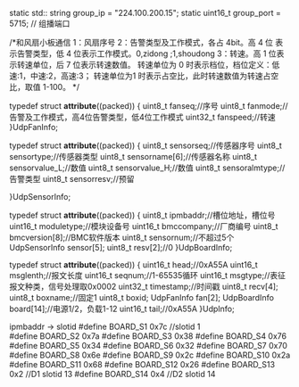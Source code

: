 static std:: string group_ip = "224.100.200.15";
static uint16_t group_port = 5715; // 组播端口

/*和风扇小板通信
1：风扇序号
2：告警类型及工作模式，各占 4bit。高 4 位
表示告警类型，低 4 位表示工作模式。0,zidong ;1,shoudong
3：转速。高 1 位表示转速单位，后 7 位表示转速数值。
转速单位为 0 时表示档位，档位定义：低速:1，中速:2，高速:3；
转速单位为1  时表示占空比，此时转速数值为转速占空比，取值 1-100。
*/

typedef struct __attribute__((packed))
{
  uint8_t fanseq;//序号
  uint8_t fanmode;//告警及工作模式，高4位告警类型，低4位工作模式
  uint32_t fanspeed;//转速
}UdpFanInfo;

typedef struct __attribute__((packed))
{
  uint8_t sensorseq;//传感器序号
  uint8_t sensortype;//传感器类型
  uint8_t sensorname[6];//传感器名称
  uint8_t sensorvalue_L;//数值
  uint8_t sensorvalue_H;//数值
  uint8_t sensoralmtype;//告警类型
  uint8_t sensorresv;//预留

}UdpSensorInfo;


typedef struct __attribute__((packed))
{
uint8_t ipmbaddr;//槽位地址，槽位号
uint16_t moduletype;//模块设备号
uint16_t bmccompany;//厂商编号
uint8_t bmcversion[8];//BMC软件版本
uint8_t sensornum;//不超过5个
UdpSensorInfo sensor[5];
uint8_t resv[2];//0
}UdpBoardInfo;


typedef struct __attribute__((packed))
{
uint16_t head;//0xA55A
uint16_t msglenth;//报文长度
uint16_t seqnum;//1-65535循环
uint16_t msgtype;//表征报文种类，信号处理取0x0002
uint32_t timestamp;//时间戳
uint8_t recv[4];
uint8_t boxname;//固定1
uint8_t boxid;
UdpFanInfo fan[2];
UdpBoardInfo board[14];//电源1/2，负载1-12
uint16_t tail;//0xA55A
}UdpInfo;

ipmbaddr -> slotid
#define BOARD_S1 0x7c               //slotid 1   
#define BOARD_S2 0x7a
#define BOARD_S3 0x38
#define BOARD_S4 0x76
#define BOARD_S5 0x34
#define BOARD_S6 0x32
#define BOARD_S7 0x70
#define BOARD_S8 0x6e
#define BOARD_S9 0x2c
#define BOARD_S10 0x2a
#define BOARD_S11 0x68
#define BOARD_S12 0x26
#define BOARD_S13 0x2               //D1 slotid 13
#define BOARD_S14 0x4               //D2 slotid 14
